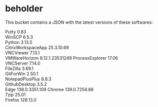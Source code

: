 # beholder
This bucket contains a JSON with the latest versions of these softwares:

Putty              0.83           
WinSCP             6.5.3          
Python             3.13.5         
CitrixWorkspaceApp 25.3.10.69     
VNCViewer          7.13.1         
VMWareHorizon      8.12.1.23531249
ProcessExplorer    17.06          
VNCServer          7.14.0         
FileZilla          3.69.1         
GitForWin          2.50.1         
NotepadPlusPlus    8.8.3          
GithubDesktop      3.5.2          
Edge               138.0.3351.109 
Chrome             139.0.7258.66  
7zip               25.01          
Firefox            128.13.0         



